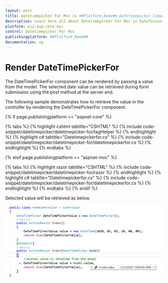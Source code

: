 ```yaml
---
layout: post
title: Datetimepicker For Mvc in ##Platform_Name## Datetimepicker Component
description: Learn here all about Datetimepicker For Mvc in Syncfusion ##Platform_Name## Datetimepicker component and more.
platform: ej2-asp-core-mvc
control: Datetimepicker For Mvc
publishingplatform: ##Platform_Name##
documentation: ug
---
```



# Render DateTimePickerFor

The DateTimePickerFor component can be rendered by passing a value from the model. The selected date value can be retrieved during form submission using the post method at the server end.

The following sample demonstrates how to retrieve the value in the controller by rendering the DateTimePickerFor component.

{% if page.publishingplatform == "aspnet-core" %}

{% tabs %}
{% highlight cshtml tabtitle="CSHTML" %}
{% include code-snippet/datetimepicker/datetimepicker-for/tagHelper %}
{% endhighlight %}
{% highlight c# tabtitle="Datetimepickerfor.cs" %}
{% include code-snippet/datetimepicker/datetimepicker-for/datetimepickerfor.cs %}
{% endhighlight %}
{% endtabs %}

{% elsif page.publishingplatform == "aspnet-mvc" %}

{% tabs %}
{% highlight razor tabtitle="CSHTML" %}
{% include code-snippet/datetimepicker/datetimepicker-for/razor %}
{% endhighlight %}
{% highlight c# tabtitle="Datetimepickerfor.cs" %}
{% include code-snippet/datetimepicker/datetimepicker-for/datetimepickerfor.cs %}
{% endhighlight %}
{% endtabs %}
{% endif %}



Selected value will be retrieved as below.

![DateTimePickerFor Component in ASP.NET MVC](../images/asp-net-mvc-datetimepickerfor-value-post.png)

